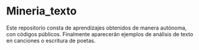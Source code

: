 # Mineria_texto
Este repositorio consta de aprendizajes obtenidos de manera autónoma, con códigos públicos. Finalmente aparecerán ejemplos de análisis de texto en canciones o escritura de poetas.
